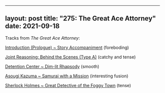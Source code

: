 
---
layout: post
title: "275: The Great Ace Attorney"
date: 2021-09-18
---

Tracks from *The Great Ace Attorney*:

[Introduction (Prologue) ~ Story Accompaniment](https://youtu.be/QYsFZnypDxc) (foreboding)  

[Joint Reasoning: Behind the Scenes (Type A)](https://youtu.be/TGLhyrPgu1s) (catchy and tense)  

[Detention Center ~ Dim-lit Rhapsody](https://youtu.be/TLw5MBwud1Q) (smooth)  

[Asougi Kazuma ~ Samurai with a Mission](https://youtu.be/VGA_CJDoY1s) (interesting fusion)  

[Sherlock Holmes ~ Great Detective of the Foggy Town](https://youtu.be/0x7C3BH8s1o) (tense)
